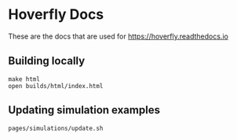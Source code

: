 # Hoverfly Docs
These are the docs that are used for https://hoverfly.readthedocs.io

## Building locally
```
make html
open builds/html/index.html
```

## Updating simulation examples
```
pages/simulations/update.sh
```